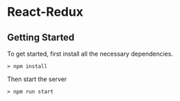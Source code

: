 # React-Redux

## Getting Started

To get started, first install all the necessary dependencies.
```
> npm install
```
Then start the server
```
> npm run start
